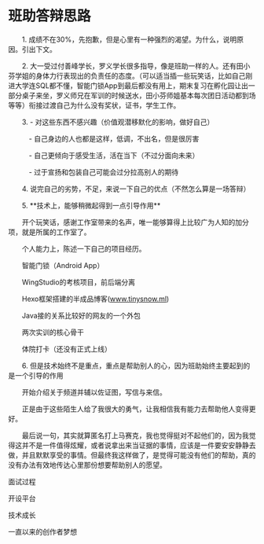 # 班助答辩思路

　　1\. 成绩不在30%，先抱歉，但是心里有一种强烈的渴望。为什么，说明原因。引出下文。

　　2\. 大一受过付善峰学长，罗义学长很多指导，像是班助一样的人。还有田小芬学姐的身体力行表现出的负责任的态度。（可以适当插一些玩笑话，比如自己刚进大学连SQL都不懂，智能门锁App到最后都没有用上，期末复习在孵化园让出一部分桌子来坐，罗义师兄在军训的时候送水，田小芬师姐基本每次团日活动都到场等等）衔接过渡自己为什么没有奖状，证书，学生工作。




　　3\. - 对这些东西不感兴趣（价值观潜移默化的影响，做好自己）

　　　\- 自己身边的人也都是这样，低调，不出名，但是很厉害

　　　\- 自己更倾向于感受生活，活在当下（不过分面向未来）

　　　\- 过于宣扬和包装自己可能会过分拉高别人的期待




　　4\. 说完自己的劣势，不足，来说一下自己的优点（不然怎么算是一场答辩）



　　5\. \*\*技术上，能够稍微起得到一点引导作用\*\*

　　开个玩笑话，感谢工作室带来的名声，唯一能够算得上比较广为人知的加分项，就是所属的工作室了。

　　个人能力上，陈述一下自己的项目经历。

　　智能门锁（Android App）

　　WingStudio的考核项目，前后端分离

　　Hexo框架搭建的半成品博客(www.tinysnow.ml)

　　Java接的关系比较好的网友的一个外包

　　两次实训的核心骨干

　　体院打卡（还没有正式上线）



　　6\. 但是技术始终不是重点，重点是帮助别人的心，因为班助始终主要起到的是一个引导的作用

　　开始介绍关于频道并辅以佐证图，写信与来信。


　　正是由于这些陌生人给了我很大的勇气，让我相信我有能力去帮助他人变得更好。

　　最后说一句，其实就算匿名打上马赛克，我也觉得挺对不起他们的，因为我觉得这并不是一件值得炫耀，或者说拿出来当证据的事情，应该是一件要安安静静去做，并且默默享受的事情。但最终我这样做了，是觉得可能没有他们的帮助，真的没有办法有效地传达心里那份想要帮助别人的愿望。



面试过程

开设平台

技术成长

一直以来的创作者梦想


